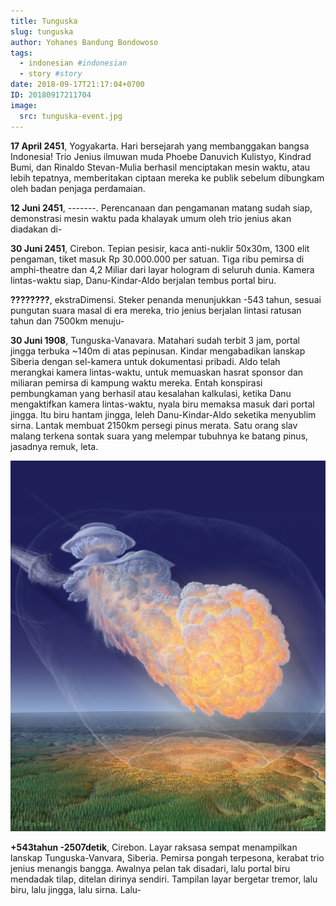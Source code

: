 ```yaml
---
title: Tunguska
slug: tunguska
author: Yohanes Bandung Bondowoso
tags:
  - indonesian #indonesian
  - story #story
date: 2018-09-17T21:17:04+0700
ID: 20180917211704
image:
  src: tunguska-event.jpg
---
```


**17 April 2451**, Yogyakarta. Hari bersejarah yang membanggakan bangsa Indonesia! Trio Jenius ilmuwan muda Phoebe Danuvich Kulistyo, Kindrad Bumi, dan Rinaldo Stevan-Mulia berhasil menciptakan mesin waktu, atau lebih tepatnya, memberitakan ciptaan mereka ke publik sebelum dibungkam oleh badan penjaga perdamaian.

**12 Juni 2451**, -------. Perencanaan dan pengamanan matang sudah siap, demonstrasi mesin waktu pada khalayak umum oleh trio jenius akan diadakan di-

**30 Juni 2451**, Cirebon. Tepian pesisir, kaca anti-nuklir 50x30m, 1300 elit pengaman, tiket masuk Rp 30.000.000 per satuan. Tiga ribu pemirsa di amphi-theatre dan 4,2 Miliar dari layar hologram di seluruh dunia.
Kamera lintas-waktu siap, Danu-Kindar-Aldo berjalan tembus portal biru.

**????????**, ekstraDimensi. Steker penanda menunjukkan -543 tahun, sesuai pungutan suara masal di era mereka, trio jenius berjalan lintasi ratusan tahun dan 7500km menuju-

**30 Juni 1908**, Tunguska-Vanavara. Matahari sudah terbit 3 jam, portal jingga terbuka ~140m di atas pepinusan. Kindar mengabadikan lanskap Siberia dengan sel-kamera untuk dokumentasi pribadi. Aldo telah merangkai kamera lintas-waktu, untuk memuaskan hasrat sponsor dan miliaran pemirsa di kampung waktu mereka.
Entah konspirasi pembungkaman yang berhasil atau kesalahan kalkulasi, ketika Danu mengaktifkan kamera lintas-waktu, nyala biru memaksa masuk dari portal jingga.
Itu biru hantam jingga, leleh Danu-Kindar-Aldo seketika menyublim sirna. Lantak membuat 2150km persegi pinus merata. Satu orang slav malang terkena sontak suara yang melempar tubuhnya ke batang pinus, jasadnya remuk, leta.

![Tunguska Event by Don Davis](tunguska-event.jpg "Artist Rendition of Tunguska Event by Don Davis")

**+543tahun -2507detik**, Cirebon. Layar raksasa sempat menampilkan lanskap Tunguska-Vanvara, Siberia. Pemirsa pongah terpesona, kerabat trio jenius menangis bangga.
Awalnya pelan tak disadari, lalu portal biru mendadak tilap, ditelan dirinya sendiri. Tampilan layar bergetar tremor, lalu biru, lalu jingga, lalu sirna. Lalu-
